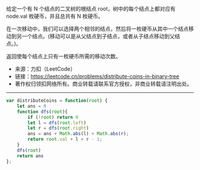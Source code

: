 给定一个有 N 个结点的二叉树的根结点 root，树中的每个结点上都对应有 node.val 枚硬币，并且总共有 N 枚硬币。

在一次移动中，我们可以选择两个相邻的结点，然后将一枚硬币从其中一个结点移动到另一个结点。(移动可以是从父结点到子结点，或者从子结点移动到父结点。)。

返回使每个结点上只有一枚硬币所需的移动次数。


- 来源：力扣（LeetCode）
- 链接：https://leetcode.cn/problems/distribute-coins-in-binary-tree
- 著作权归领扣网络所有。商业转载请联系官方授权，非商业转载请注明出处。

---


```javascript
var distributeCoins = function(root) {
    let ans = 0
    function dfs(root){
        if (!root) return 0
        let l = dfs(root.left)
        let r = dfs(root.right)
        ans = ans + Math.abs(l) + Math.abs(r);
        return root.val + l + r - 1;
    }
    dfs(root)
    return ans
};
```
